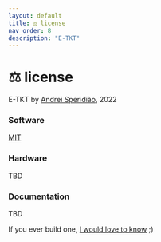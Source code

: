 ```yaml
---
layout: default
title: ⚖️ license
nav_order: 8
description: "E-TKT"
---
```


# ⚖️ **license**

E-TKT by [Andrei Speridião](https://github.com/andreisperid/), 2022

### Software
[MIT](https://github.com/andreisperid/E-TKT/blob/main/LICENSE)

### Hardware
TBD

### Documentation
TBD



If you ever build one, [I would love to know](mailto:hi@andrei.cc) ;)

